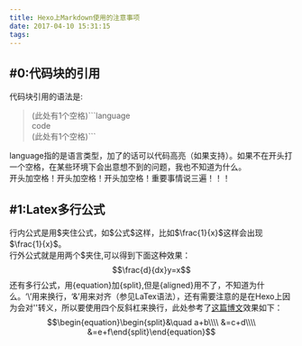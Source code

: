 ```yaml
---
title: Hexo上Markdown使用的注意事项
date: 2017-04-10 15:31:15
tags:
---
```

## #0:代码块的引用
代码块引用的语法是: 
> (此处有1个空格)\`\`\`language    
> code  
> (此处有1个空格)\`\`\`

language指的是语言类型，加了的话可以代码高亮（如果支持）。如果不在开头打一个空格，在某些环境下会出意想不到的问题，我也不知道为什么。  
开头加空格！开头加空格！开头加空格！重要事情说三遍！！！<!--more-->

## #1:Latex多行公式
行内公式是用\$夹住公式，如\$公式\$这样，比如\$\frac{1}{x}\$这样会出现$\frac{1}{x}$。  
行外公式就是用两个\$夹住,可以得到下面这种效果：$$\frac{d}{dx}y=x$$
还有多行公式，用{equation}加{split},但是{aligned}用不了，不知道为什么。‘\\’用来换行，‘&’用来对齐（参见LaTex语法），还有需要注意的是在Hexo上因为会对'\'转义，所以要使用四个反斜杠来换行，此处参考了[这篇博文](http://kubicode.me/2016/03/18/Hexo/The-Trick-about-Hexo-Support-MutliLine-Equation-using-Mathjax/?utm_source=tuicool&utm_medium=referral)效果如下：$$\begin{equation}\begin{split}&\quad a+b\\\\
&=c+d\\\\
&=e+f\end{split}\end{equation}$$